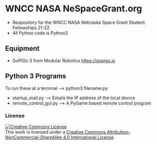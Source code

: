 # WNCC NASA NeSpaceGrant.org
- Respository for the WNCC NASA Nebraska Space Grant Student Fellowships 21-22
- All Python code is Python3
## Equipment
- GoPiGo 3 from Modular Robotics https://gopigo.io
## Python 3 Programs
To run these at a terminal --> python3 filename.py
- startup_mail.py --> Emails the IP address of the local device
- remote_control_gui.py --> A PyGame based remote control program
### License
<a rel="license" href="http://creativecommons.org/licenses/by-nc-sa/4.0/"><img alt="Creative Commons License" style="border-width:0" src="https://i.creativecommons.org/l/by-nc-sa/4.0/88x31.png" /></a><br />This work is licensed under a <a rel="license" href="http://creativecommons.org/licenses/by-nc-sa/4.0/">Creative Commons Attribution-NonCommercial-ShareAlike 4.0 International License</a>.

